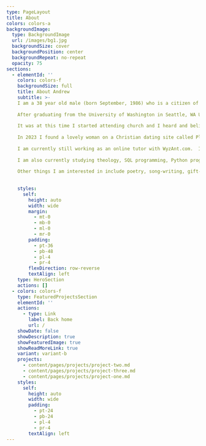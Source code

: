```yaml
---
type: PageLayout
title: About
colors: colors-a
backgroundImage:
  type: BackgroundImage
  url: /images/bg1.jpg
  backgroundSize: cover
  backgroundPosition: center
  backgroundRepeat: no-repeat
  opacity: 75
sections:
  - elementId: ''
    colors: colors-f
    backgroundSize: full
    title: About Andrew
    subtitle: >-
    I am a 38 year old male (born September, 1986) who is a citizen of the United States and am currently residing in the country of The Philippines.  I grew up spending copious amounts of time studying chess and teaching myself programming and how to use computers.  I also learned to love sports and enjoy physical activities like walking, hiking, playing tennis, playing various other sports (just for fun and for exercise and perhaps a little friendly competition).  
	  
    After graduating from the University of Washington in Seattle, WA USA in 2008 with a B.S. in chemical engineering I got a job in process engineering and worked only for a short time before there was a major economic catastrophe in the USA which shaped many people's lives, including mine.  I was laid off less than 1 year after starting this first job out of college and I found myself questioning life and the purpose and meaning of it.
	  
    It was at this time I started attending church and I heard and believed the gospel of Jesus Christ.  I was subsequently baptized in the summer of 2009 at age 23 and gave my life to God and his son Jesus Christ.  I subsequently found an obliquely related field of work with Honeywell Process Solutions and worked for them for about 3 years.  I was then offered an opportunity that after much deliberation I decided would be better for me in the future.  It was about 1 year after I accepted this job with a military contractor called GP Strategies working on a simulator of a process control system that I was baptized by the Holy Spirit, which profoundly changed my life even more than when I initially was introduced to Jesus and his saving grace.  It was at this time I received many spiritual blessings, witnessed many truly supernatural miracles and God brought me through a season "in the wilderness" where I had many trials and difficult times (including problems with mental health, homelessness, financial difficulties as a result, and tensions within my immediate family).  This started around 2013 and even as all this was happening I still continued to tutor math and continued to attend church and read the Holy Bible and pray always.  I didn't have it easy, but I learned a lot about God and I am very grateful for this time in my life because it taught me to prioritize and think clearly, with perspective, about my life.
	  
    In 2023 I found a lovely woman on a Christian dating site called Plenty of Fish.  We got married after speaking to each other for about 9 months via video call, much praying and fasting and talking with our loved ones and trusted friends, months of pre-marital counselling offered through my church, and meeting each other in person in Cyprus where my wife happened to be working at the time (she is a citizen of the Philippines).  We are now approaching our two year anniversary in October of 2025 and we are both happily serving God in his kingdom together and serving our neighbors in our local community.  We attend Jesus is Lord church together on a regular basis but we ultimately worship God in the spirit and in truth and so we are not always in physical attendance at a particular church building, we believe God is everywhere and that we can worship him wherever we are.
	  
    I am currently still working as an online tutor with WyzAnt.com.  I have expanded the subject areas I tutor as I have expanded the subject areas I am capable of explaining well.  I am not perfect but I do have a perfect rating on WyzAnt, 5.0/5 with hundreds of ratings and much positive feedback (https://www.wyzant.com/match/tutor/85283819).
	  
    I am also currently studying theology, SQL programming, Python programming, chess, statistics (frequentist and Bayesian approaches), and I still enjoy taking experimental high range intelligence tests for the joy I get in solving the problems on them and remembering that God made me different from other people and that I need to work hard to share my unique abilities with others.
	  
    Other things I am interested in include poetry, song-writing, gift-giving, personal health and fitness and nutrition, longevity, psychometrics in a general sense, investing, and learning other languages (although I will admit, this is not one of my strong abilities).
	  
	  
    styles:
      self:
        height: auto
        width: wide
        margin:
          - mt-0
          - mb-0
          - ml-0
          - mr-0
        padding:
          - pt-36
          - pb-48
          - pl-4
          - pr-4
        flexDirection: row-reverse
        textAlign: left
    type: HeroSection
    actions: []
  - colors: colors-f
    type: FeaturedProjectsSection
    elementId: ''
    actions:
      - type: Link
        label: Back home
        url: /
    showDate: false
    showDescription: true
    showFeaturedImage: true
    showReadMoreLink: true
    variant: variant-b
    projects:
      - content/pages/projects/project-two.md
      - content/pages/projects/project-three.md
      - content/pages/projects/project-one.md
    styles:
      self:
        height: auto
        width: wide
        padding:
          - pt-24
          - pb-24
          - pl-4
          - pr-4
        textAlign: left
---
```

